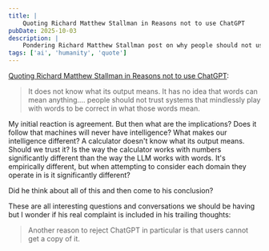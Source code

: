 ```yaml
---
title: |
    Quoting Richard Matthew Stallman in Reasons not to use ChatGPT
pubDate: 2025-10-03
description: |
    Pondering Richard Matthew Stallman post on why people should not use ChatGPT
tags: ['ai', 'humanity', 'quote']
---
```

[Quoting Richard Matthew Stallman in Reasons not to use ChatGPT](https://stallman.org/chatgpt.html):

>  It does not know what its output means. It has no idea that words can mean anything.… people
>  should not trust systems that mindlessly play with words to be correct in what those words mean. 

My initial reaction is agreement. But then what are the implications? Does it follow that machines
will never have intelligence? What makes our intelligence different? A calculator doesn't know what
its output means. Should we trust it? Is the way the calculator works with numbers significantly
different than the way the LLM works with words. It's empirically different, but when attempting to
consider each domain they operate in is it significantly different?

Did he think about all of this and then come to his conclusion?

These are all interesting questions and conversations we should be having but I wonder if his real
complaint is included in his trailing thoughts:

> Another reason to reject ChatGPT in particular is that users cannot get a copy of it.
